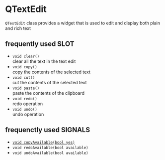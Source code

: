 # QTextEdit 

`QTextEdit` class provides a widget that is used to edit and display both plain and rich text 

## frequently used SLOT

- `void clear()`<br/>
    clear all the text in the text edit 
- `void copy()`<br/>
    copy the contents of the selected text 
- `void cut()`<br/>
    cut the contents of the selected text 
- `void paste()`<br/> 
    paste the contents of the clipboard 
- `void redo()`<br/> 
    redo operation 
- `void undo()`<br/> 
    undo operation 

## frequenctly used SIGNALS 

- [`void copyAvailable(bool yes)`](https://doc.qt.io/archives/qt-5.9/qtextedit.html#copyAvailable)
- `void redoAvailable(bool available)`
- `void undoAvailable(bool available)`

